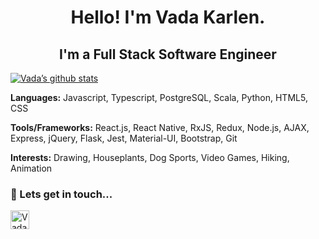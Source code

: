 <!-- BANNER -->

<h1 style="text-align: center">Hello! I'm Vada Karlen.</h1>

<h2 style="text-align: center">I'm a Full Stack Software Engineer</h2>

[![Vada’s github stats](https://github-readme-stats.vercel.app/api?username=vkarlen)](https://github.com/vkarlen)

<b>Languages:</b> Javascript, Typescript, PostgreSQL, Scala, Python, HTML5, CSS

<b>Tools/Frameworks:</b> React.js, React Native, RxJS, Redux, Node.js, AJAX, Express, jQuery, Flask, Jest, Material-UI, Bootstrap, Git

<b>Interests:</b> Drawing, Houseplants, Dog Sports, Video Games, Hiking, Animation

<!-- # <h3>💻 I'm currently working on...</h3>

- 

# <h3>🌱 I'm currently learning...</h3>

- --!>

<h3>🤝 Lets get in touch...</h3>

<a href="https://www.linkedin.com/in/vadak/"><img align="left" src="https://raw.githubusercontent.com/vkarlen/vkarlen/main/images/linkedin.svg" alt="Vada Karlen | LinkedIn" width="30px"/></a>

<!-- # Fun Fact ... -->

<!--
- 🔭 I’m currently working on ...
- 🌱 I’m currently learning ...
- 👯 I’m looking to collaborate on ...
- 🤔 I’m looking for help with ...
- 💬 Ask me about ...
- 📫 How to reach me: ...
- 😄 Pronouns: ...
- ⚡ Fun fact: ...
-->
